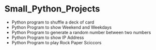 # Small_Python_Projects

- Python program to shuffle a deck of card
- Python Program to show Weekend and Weekdays
- Python Program to generate a random number between two numbers
- Python Program to show IP Address
- Python Program to play Rock Paper Sciccors
